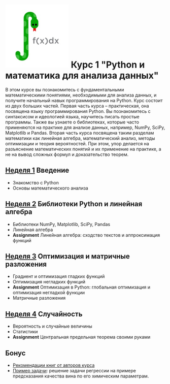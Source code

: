 # ![](logo.jpg) Курс 1 "Python и математика для анализа данных"

В этом курсе вы познакомитесь с фундаментальными математическими понятиями, необходимыми для анализа данных, и получите начальный навык программирования на Python. Курс состоит из двух больших частей. Первая часть курса – практическая, она посвящена языку программирования Python. Вы познакомитесь с синтаксисом и идеологией языка, научитесь писать простые программы. Также вы узнаете о библиотеках, которые часто применяются на практике для анализе данных, например, NumPy, SciPy, Matplotlib и Pandas. Вторая часть курса посвящена таким разделам математики как линейная алгебра, математический анализ, методы оптимизации и теория вероятностей. При этом, упор делается на разъяснение математических понятий и их применение на практике, а не на вывод сложных формул и доказательство теорем.

## [Неделя 1](week_1.md) Введение
  * Знакомство с Python
  * Основы математического анализа

## [Неделя 2](week_2.md) Библиотеки Python и линейная алгебра
  * Библиотеки NumPy, Matplotlib, SciPy, Pandas
  * Линейная алгебра
  * __Assignment__ Линейная алгебра: сходство текстов и аппроксимация функций

## [Неделя 3](week_3.md) Оптимизация и матричные разложения
  * Градиент и оптимизация гладких функций
  * Оптимизация негладких функций
  * __Assignment__ Оптимизация в Python: глобальная оптимизация и оптимизация негладкой функции
  * Матричные разложения

## [Неделя 4](week_4.md) Случайность
  * Вероятность и случайные величины
  * Статистики
  * __Assignment__ Центральная предельная теорема своими руками

## Бонус
  * [Рекомендации книг от авторов курса](bonus/recommendations.md)
  * [Пример задачи](bonus/wine.ipynb): решение задачи регрессии на примере предсказания качества вина по его химическим параметрам.

